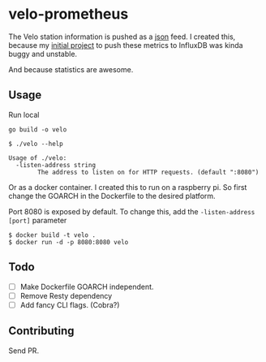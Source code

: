 # velo-prometheus

The Velo station information is pushed as a [json](https://www.velo-antwerpen.be/availability_map/getJsonObject) feed. I created this, because my [initial project](https://github.com/pminnebach/Velo) to push these metrics to InfluxDB was kinda buggy and unstable.

And because statistics are awesome.

## Usage

Run local

````
go build -o velo
````

````
$ ./velo --help

Usage of ./velo:
  -listen-address string
        The address to listen on for HTTP requests. (default ":8080")
````

Or as a docker container. 
I created this to run on a raspberry pi. So first change the GOARCH in the Dockerfile to the desired platform.

Port 8080 is exposed by default. To change this, add the `-listen-address [port]` parameter

````
$ docker build -t velo .
$ docker run -d -p 8080:8080 velo
````

## Todo

- [ ] Make Dockerfile GOARCH independent.
- [ ] Remove Resty dependency
- [ ] Add fancy CLI flags. (Cobra?)

## Contributing

Send PR.
